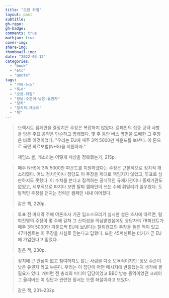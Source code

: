 ```yaml
---
title: "오랜 좌절"
layout: post
subtitle: 
gh-repo:
gh-badge:
comments: true
mathjax: true
cover-img:
share-img: 
thumbnail-img: 
date: "2022-03-12"
categories: 
  - "book"
  - "etc"
  - "quote"
tags: 
  - "가짜-뉴스"
  - "독서"
  - "오랜-좌절"
  - "정보-수준이-낮은-유권자"
  - "정치"
  - "정치적-개소리"
  - "책"
---
```


> 브렉시트 캠페인을 결정지은 주장은 복잡하지 않았다. 캠페인의 집중 공략 사항을 담은 주요 공약은 단순하고 명쾌했다. 몇 주 동안 버스 옆면을 도배한 그 주장은 바로 이것이었다. "우리는 EU에 매주 3억 5000만 파운드를 보낸다. 이 돈으로 국민 의료보험(NHS)을 지원하자."
> 
> 제임스 볼, 개소리는 어떻게 세상을 정복했는가, 215p.

> 매주 NHS에 3억 5000만 파운드를 지원하겠다는 주장은 근본적으로 정치적 개소리였다. 어느 정치인이나 정당도 이 주장을 제대로 책임지지 않았고, 투표로 심판하지도 못했다. 이 수치를 쓴다고 질책하는 공식적인 규제기관이나 중재기관도 없었고, 세부적으로 따지다 보면 탈퇴 캠페인이 쓰는 수에 휘말리기 일쑤였다. 도발적인 주장을 던지는 전략은 캠페인 내내 이어졌다.
> 
> 같은 책, 220p.

> 투표 전 마지막 주에 여론조사 기관 입소스모리가 실시한 설문 조사에 따르면, 탈퇴진영의 주장이 몇 주에 걸쳐 그 신뢰성을 의심받았음에도 응답자의 78퍼센트가 매주 3억 5000만 파운드씩 EU에 보낸다는 탈퇴캠프의 주장을 들은 적이 있고 47퍼센트는 이 주장을 사실로 믿는다고 답했다. 또한 45퍼센트는 터키가 곧 EU에 가입한다고 믿었다.
> 
> 같은 책, 230p.

> 정치에 큰 관심이 없고 참여하지도 않는 사람을 다소 모욕적이지만 '정보 수준이 낮은 유권자'라고 부른다. 우리는 이 집단이 어떤 메시지에 반응했는지 생각해 볼 필요가 있다. 캐머런 전 총리의 미디어 담당이었고 BBC 방송 중역이었던 크레이그 올리버는 이 집단과 관련한 정서는 오랜 좌절이라고 보았다.
> 
> 같은 책, 231~232p.
